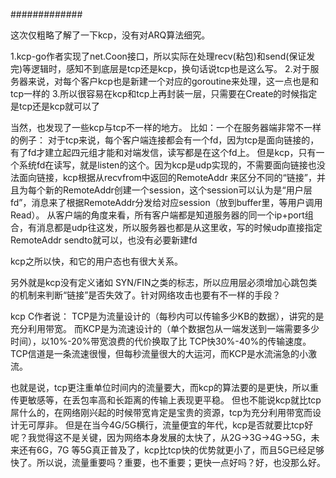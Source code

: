 #############

这次仅粗略了解了一下kcp，没有对ARQ算法细究。

1.kcp-go作者实现了net.Coon接口，所以实际在处理recv(粘包)和send(保证发完)等逻辑时，感知不到底层是tcp还是kcp，换句话说tcp也是这么写。
2.对于服务器来说，对每个客户kcp也是新建一个对应的goroutine来处理，这一点也是和tcp一样的
3.所以很容易在kcp和tcp上再封装一层，只需要在Create的时候指定是tcp还是kcp就可以了

当然，也发现了一些kcp与tcp不一样的地方。
比如：一个在服务器端非常不一样的例子：
    对于tcp来说，每个客户端连接都会有一个fd，因为tcp是面向链接的，有了fd才建立起四元组才能和对端发信，读写都是在这个fd上。
    但是kcp，只有一个系统fd在读写，就是listen的这个。因为kcp是udp实现的，不需要面向链接也没法面向链接，kcp根据从recvfrom中返回的RemoteAddr
来区分不同的“链接”，并且为每个新的RemoteAddr创建一个session，这个session可以认为是“用户层fd”，消息来了根据RemoteAddr分发给对应session（放到buffer里，等用户调用Read）。
从客户端的角度来看，所有客户端都是知道服务器的同一个ip+port组合，有消息都是udp往这发，所以服务器也都是从这里收，写的时候udp直接指定RemoteAddr sendto就可以，也没有必要新建fd

kcp之所以快，和它的用户态也有很大关系。

另外就是kcp没有定义诸如 SYN/FIN之类的标志，所以应用层必须增加心跳包类的机制来判断“链接”是否失效了。针对网络攻击也要有不一样的手段？

kcp C作者说：
   TCP是为流量设计的（每秒内可以传输多少KB的数据），讲究的是充分利用带宽。
   而KCP是为流速设计的（单个数据包从一端发送到一端需要多少时间），以10%-20%带宽浪费的代价换取了比 TCP快30%-40%的传输速度。
   TCP信道是一条流速很慢，但每秒流量很大的大运河，而KCP是水流湍急的小激流。

也就是说，tcp更注重单位时间内的流量要大，而kcp的算法要的是更快，所以重传更敏感等，在丢包率高和长距离的传输上表现更平稳。
但也不能说kcp就比tcp屌什么的，在网络刚兴起的时候带宽肯定是宝贵的资源，tcp为充分利用带宽而设计无可厚非。
但是在当今4G/5G横行，流量便宜的年代，kcp是否就要比tcp好呢？我觉得这不是关键，因为网络本身发展的太快了，从2G->3G->4G->5G，未来还有6G，7G
等5G真正普及了，kcp比tcp快的优势就更小了，而且5G已经足够快了。所以说，流量重要吗？重要，也不重要；更快一点好吗？好，也没那么好。



